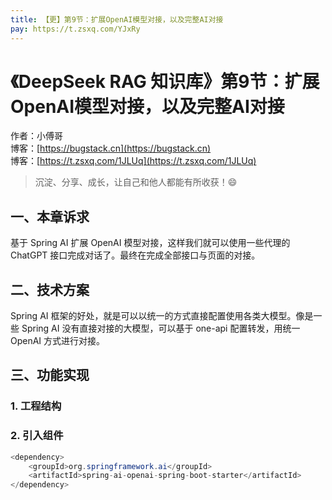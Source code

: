 ```yaml
---
title: 【更】第9节：扩展OpenAI模型对接，以及完整AI对接
pay: https://t.zsxq.com/YJxRy
---
```


# 《DeepSeek RAG 知识库》第9节：扩展OpenAI模型对接，以及完整AI对接

作者：小傅哥
<br/>博客：[https://bugstack.cn](https://bugstack.cn)
<br/>博客：[https://t.zsxq.com/1JLUq](https://t.zsxq.com/1JLUq)

> 沉淀、分享、成长，让自己和他人都能有所收获！😄

## 一、本章诉求

基于 Spring AI 扩展 OpenAI 模型对接，这样我们就可以使用一些代理的 ChatGPT 接口完成对话了。最终在完成全部接口与页面的对接。

## 二、技术方案

Spring AI 框架的好处，就是可以以统一的方式直接配置使用各类大模型。像是一些 Spring AI 没有直接对接的大模型，可以基于 one-api 配置转发，用统一 OpenAI 方式进行对接。

## 三、功能实现

### 1. 工程结构

### 2. 引入组件

```java
<dependency>
    <groupId>org.springframework.ai</groupId>
    <artifactId>spring-ai-openai-spring-boot-starter</artifactId>
</dependency>
```